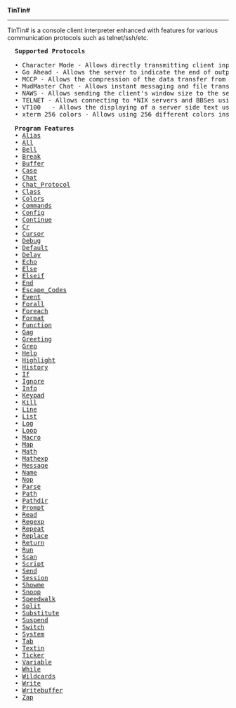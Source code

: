 <b>TinTin#</b>
<hr>

TinTin# is a console client interpreter enhanced with features for various communication protocols such as telnet/ssh/etc.<br>


<pre>
  <b>Supported Protocols</b>

  • Character Mode - Allows directly transmitting client input, required for BBSes, *NIX servers, and roguelikes.
  • Go Ahead - Allows the server to indicate the end of output, allowing better client side prompt handling.
  • MCCP - Allows the compression of the data transfer from the server to the client.
  • MudMaster Chat - Allows instant messaging and file transfers over private P2P connections.
  • NAWS - Allows sending the client's window size to the server.
  • TELNET - Allows connecting to *NIX servers and BBSes using TELOPT negotiations.
  • VT100	- Allows the displaying of a server side text user interface.
  • xterm 256 colors - Allows using 256 different colors instead of the traditional 16.

  <b>Program Features</b>
  • <a href="https://github.com/Latency/TINTIN-.NET/blob/master/docs/Alias.txt">Alias</a>
  • <a href="https://github.com/Latency/TINTIN-.NET/blob/master/docs/All.txt">All</a>
  • <a href="https://github.com/Latency/TINTIN-.NET/blob/master/docs/Bell.txt">Bell</a>
  • <a href="https://github.com/Latency/TINTIN-.NET/blob/master/docs/Break.txt">Break</a>
  • <a href="https://github.com/Latency/TINTIN-.NET/blob/master/docs/Buffer.txt">Buffer</a>
  • <a href="https://github.com/Latency/TINTIN-.NET/blob/master/docs/Case.txt">Case</a>
  • <a href="https://github.com/Latency/TINTIN-.NET/blob/master/docs/Chat.txt">Chat</a>
  • <a href="https://github.com/Latency/TINTIN-.NET/blob/master/docs/Chat_Protocol.txt">Chat_Protocol</a>
  • <a href="https://github.com/Latency/TINTIN-.NET/blob/master/docs/Class.txt">Class</a>
  • <a href="https://github.com/Latency/TINTIN-.NET/blob/master/docs/Colors.txt">Colors</a>
  • <a href="https://github.com/Latency/TINTIN-.NET/blob/master/docs/Commands.txt">Commands</a>
  • <a href="https://github.com/Latency/TINTIN-.NET/blob/master/docs/Config.txt">Config</a>
  • <a href="https://github.com/Latency/TINTIN-.NET/blob/master/docs/Continue.txt">Continue</a>
  • <a href="https://github.com/Latency/TINTIN-.NET/blob/master/docs/Cr.txt">Cr</a>
  • <a href="https://github.com/Latency/TINTIN-.NET/blob/master/docs/Cursor.txt">Cursor</a>
  • <a href="https://github.com/Latency/TINTIN-.NET/blob/master/docs/Debug.txt">Debug</a>
  • <a href="https://github.com/Latency/TINTIN-.NET/blob/master/docs/Default.txt">Default</a>
  • <a href="https://github.com/Latency/TINTIN-.NET/blob/master/docs/Delay.txt">Delay</a>
  • <a href="https://github.com/Latency/TINTIN-.NET/blob/master/docs/Echo.txt">Echo</a>
  • <a href="https://github.com/Latency/TINTIN-.NET/blob/master/docs/Else.txt">Else</a>
  • <a href="https://github.com/Latency/TINTIN-.NET/blob/master/docs/Elseif.txt">Elseif</a>
  • <a href="https://github.com/Latency/TINTIN-.NET/blob/master/docs/End.txt">End</a>
  • <a href="https://github.com/Latency/TINTIN-.NET/blob/master/docs/Escape_Codes.txt">Escape_Codes</a>
  • <a href="https://github.com/Latency/TINTIN-.NET/blob/master/docs/Event.txt">Event</a>
  • <a href="https://github.com/Latency/TINTIN-.NET/blob/master/docs/Forall.txt">Forall</a>
  • <a href="https://github.com/Latency/TINTIN-.NET/blob/master/docs/Foreach.txt">Foreach</a>
  • <a href="https://github.com/Latency/TINTIN-.NET/blob/master/docs/Format.txt">Format</a>
  • <a href="https://github.com/Latency/TINTIN-.NET/blob/master/docs/Function.txt">Function</a>
  • <a href="https://github.com/Latency/TINTIN-.NET/blob/master/docs/Gag.txt">Gag</a>
  • <a href="https://github.com/Latency/TINTIN-.NET/blob/master/docs/Greeting.txt">Greeting</a>
  • <a href="https://github.com/Latency/TINTIN-.NET/blob/master/docs/Grep.txt">Grep</a>
  • <a href="https://github.com/Latency/TINTIN-.NET/blob/master/docs/Help.txt">Help</a>
  • <a href="https://github.com/Latency/TINTIN-.NET/blob/master/docs/Highlight.txt">Highlight</a>
  • <a href="https://github.com/Latency/TINTIN-.NET/blob/master/docs/History.txt">History</a>
  • <a href="https://github.com/Latency/TINTIN-.NET/blob/master/docs/If.txt">If</a>
  • <a href="https://github.com/Latency/TINTIN-.NET/blob/master/docs/Ignore.txt">Ignore</a>
  • <a href="https://github.com/Latency/TINTIN-.NET/blob/master/docs/Info.txt">Info</a>
  • <a href="https://github.com/Latency/TINTIN-.NET/blob/master/docs/Keypad.txt">Keypad</a>
  • <a href="https://github.com/Latency/TINTIN-.NET/blob/master/docs/Kill.txt">Kill</a>
  • <a href="https://github.com/Latency/TINTIN-.NET/blob/master/docs/Line.txt">Line</a>
  • <a href="https://github.com/Latency/TINTIN-.NET/blob/master/docs/List.txt">List</a>
  • <a href="https://github.com/Latency/TINTIN-.NET/blob/master/docs/Log.txt">Log</a>
  • <a href="https://github.com/Latency/TINTIN-.NET/blob/master/docs/Loop.txt">Loop</a>
  • <a href="https://github.com/Latency/TINTIN-.NET/blob/master/docs/Macro.txt">Macro</a>
  • <a href="https://github.com/Latency/TINTIN-.NET/blob/master/docs/Map.txt">Map</a>
  • <a href="https://github.com/Latency/TINTIN-.NET/blob/master/docs/Math.txt">Math</a>
  • <a href="https://github.com/Latency/TINTIN-.NET/blob/master/docs/Mathexp.txt">Mathexp</a>
  • <a href="https://github.com/Latency/TINTIN-.NET/blob/master/docs/Message.txt">Message</a>
  • <a href="https://github.com/Latency/TINTIN-.NET/blob/master/docs/Name.txt">Name</a>
  • <a href="https://github.com/Latency/TINTIN-.NET/blob/master/docs/Nop.txt">Nop</a>
  • <a href="https://github.com/Latency/TINTIN-.NET/blob/master/docs/Parse.txt">Parse</a>
  • <a href="https://github.com/Latency/TINTIN-.NET/blob/master/docs/Path.txt">Path</a>
  • <a href="https://github.com/Latency/TINTIN-.NET/blob/master/docs/Pathdir.txt">Pathdir</a>
  • <a href="https://github.com/Latency/TINTIN-.NET/blob/master/docs/Prompt.txt">Prompt</a>
  • <a href="https://github.com/Latency/TINTIN-.NET/blob/master/docs/Read.txt">Read</a>
  • <a href="https://github.com/Latency/TINTIN-.NET/blob/master/docs/Regexp.txt">Regexp</a>
  • <a href="https://github.com/Latency/TINTIN-.NET/blob/master/docs/Repeat.txt">Repeat</a>
  • <a href="https://github.com/Latency/TINTIN-.NET/blob/master/docs/Replace.txt">Replace</a>
  • <a href="https://github.com/Latency/TINTIN-.NET/blob/master/docs/Return.txt">Return</a>
  • <a href="https://github.com/Latency/TINTIN-.NET/blob/master/docs/Run.txt">Run</a>
  • <a href="https://github.com/Latency/TINTIN-.NET/blob/master/docs/Scan.txt">Scan</a>
  • <a href="https://github.com/Latency/TINTIN-.NET/blob/master/docs/Script.txt">Script</a>
  • <a href="https://github.com/Latency/TINTIN-.NET/blob/master/docs/Send.txt">Send</a>
  • <a href="https://github.com/Latency/TINTIN-.NET/blob/master/docs/Session.txt">Session</a>
  • <a href="https://github.com/Latency/TINTIN-.NET/blob/master/docs/Showme.txt">Showme</a>
  • <a href="https://github.com/Latency/TINTIN-.NET/blob/master/docs/Snoop.txt">Snoop</a>
  • <a href="https://github.com/Latency/TINTIN-.NET/blob/master/docs/Speedwalk.txt">Speedwalk</a>
  • <a href="https://github.com/Latency/TINTIN-.NET/blob/master/docs/Split.txt">Split</a>
  • <a href="https://github.com/Latency/TINTIN-.NET/blob/master/docs/Substitute.txt">Substitute</a>
  • <a href="https://github.com/Latency/TINTIN-.NET/blob/master/docs/Suspend.txt">Suspend</a>
  • <a href="https://github.com/Latency/TINTIN-.NET/blob/master/docs/Switch.txt">Switch</a>
  • <a href="https://github.com/Latency/TINTIN-.NET/blob/master/docs/System.txt">System</a>
  • <a href="https://github.com/Latency/TINTIN-.NET/blob/master/docs/Tab.txt">Tab</a>
  • <a href="https://github.com/Latency/TINTIN-.NET/blob/master/docs/Textin.txt">Textin</a>
  • <a href="https://github.com/Latency/TINTIN-.NET/blob/master/docs/Ticker.txt">Ticker</a>
  • <a href="https://github.com/Latency/TINTIN-.NET/blob/master/docs/Variable.txt">Variable</a>
  • <a href="https://github.com/Latency/TINTIN-.NET/blob/master/docs/While.txt">While</a>
  • <a href="https://github.com/Latency/TINTIN-.NET/blob/master/docs/Wildcards.txt">Wildcards</a>
  • <a href="https://github.com/Latency/TINTIN-.NET/blob/master/docs/Write.txt">Write</a>
  • <a href="https://github.com/Latency/TINTIN-.NET/blob/master/docs/Writebuffer.txt">Writebuffer</a>
  • <a href="https://github.com/Latency/TINTIN-.NET/blob/master/docs/Zap.txt">Zap</a>
</pre>